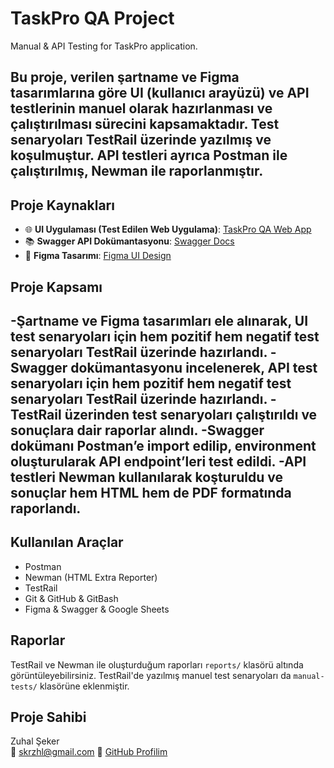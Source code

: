 # TaskPro QA Project

Manual & API Testing for TaskPro application.

Bu proje, verilen şartname ve Figma tasarımlarına göre UI (kullanıcı arayüzü) ve API testlerinin manuel olarak hazırlanması ve çalıştırılması sürecini kapsamaktadır. Test senaryoları TestRail üzerinde yazılmış ve koşulmuştur. API testleri ayrıca Postman ile çalıştırılmış, Newman ile raporlanmıştır.
--

## Proje Kaynakları

- 🌐 **UI Uygulaması (Test Edilen Web Uygulama)**: [TaskPro QA Web App](https://task-pro-qa.f.goit.study/welcome)
- 📚 **Swagger API Dokümantasyonu**: [Swagger Docs](https://task-pro-qa.b.goit.study/api-docs/#/)
- 🎨 **Figma Tasarımı**: [Figma UI Design](https://www.figma.com/design/eZAtuel003P5Cp8tALfO5z/TaskPro--QA-?node-id=0-1&p=f)

## Proje Kapsamı 

-Şartname ve Figma tasarımları ele alınarak, UI test senaryoları için hem pozitif hem negatif test senaryoları TestRail üzerinde hazırlandı.
-Swagger dokümantasyonu incelenerek, API test senaryoları için hem pozitif hem negatif test senaryoları TestRail üzerinde hazırlandı.
-TestRail üzerinden test senaryoları çalıştırıldı ve sonuçlara dair raporlar alındı.
-Swagger dokümanı Postman’e import edilip, environment oluşturularak API endpoint’leri test edildi.
-API testleri Newman kullanılarak koşturuldu ve sonuçlar hem HTML hem de PDF formatında raporlandı.
   -
## Kullanılan Araçlar

- Postman
- Newman (HTML Extra Reporter)
- TestRail
- Git & GitHub & GitBash
- Figma & Swagger & Google Sheets
  
## Raporlar

TestRail ve Newman ile oluşturduğum raporları `reports/` klasörü altında görüntüleyebilirsiniz. TestRail'de yazılmış manuel test senaryoları da `manual-tests/` klasörüne eklenmiştir.


## Proje Sahibi
Zuhal Şeker  
📧 skrzhl@gmail.com
💼 [GitHub Profilim](https://github.com/zzuhal)

